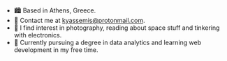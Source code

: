 * 🏙️  Based in Athens, Greece.
* 📲  Contact me at [kyassemis@protonmail.com](mailto:kyassemis@protonmail.com).
* 🌌  I find interest in photography, reading about space stuff and tinkering with electronics.
* 🌱  Currently pursuing a degree in data analytics and learning web development in my free time.
    
